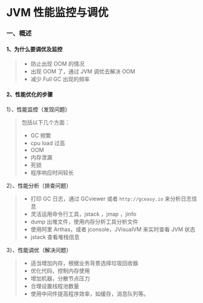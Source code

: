 # JVM 性能监控与调优



### 一、概述

#### 1、为什么要调优及监控

> - 防止出现 OOM 的情况
> - 出现 OOM 了，通过 JVM 调优去解决 OOM 
> - 减少 Full GC 出现的频率



#### 2、性能优化的步骤

1）、性能监控（发现问题）

> 包括以下几个方面：
>
> - GC 频繁
> - cpu load 过高
> - OOM
> - 内存泄漏
> - 死锁
> - 程序响应时间较长

2）、性能分析（排查问题）

> - 打印 GC 日志，通过 GCviewer 或者 `http://gceasy.io` 来分析日志信息
> - 灵活运用命令行工具，jstack ，jmap ，jinfo
> - dump 出堆文件，使用内存分析工具分析文件
> - 使用阿里 Arthas，或者 jconsole，JVisualVM 来实时查看 JVM 状态
> - jstack 查看堆栈信息

3）、性能调优（解决问题）

> - 适当增加内存，根据业务背景选择垃圾回收器
> - 优化代码，控制内存使用
> - 增加机器，分散节点压力
> - 合理设置线程池数量
> - 使用中间件提高程序效率，如缓存，消息队列等。









